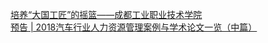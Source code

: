   
[培养“大国工匠”的摇篮——成都工业职业技术学院](http://www.dianyue.me/archives/575/rvwmgoailb6hi72x/)  
[预告 | 2018汽车行业人力资源管理案例与学术论文一览（中篇）](http://www.dianyue.me/archives/108/st1f3sfzhjfj6k5z/)